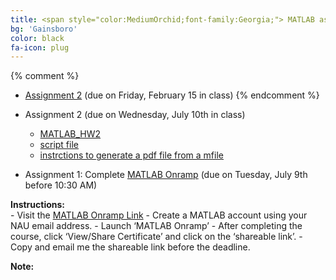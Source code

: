 ```yaml
---
title: <span style="color:MediumOrchid;font-family:Georgia;"> MATLAB assignments
bg: 'Gainsboro'
color: black
fa-icon: plug
---
```


{% comment %}
 - [Assignment 2]( myfiles/MAT362_MATLAB_Assignment2.pdf) (due on Friday, February 15 in class) 
{% endcomment %}


- Assignment 2 (due on Wednesday, July 10th in class)
    - [MATLAB_HW2]( myfiles/MAT362_MATLAB_HW1.pdf)
    - [script file]( myfiles/matlab_HW1_firstname_lastname.m)
    - [instrctions to generate a pdf file from a mfile]( myfiles/inst.pdf)
    
 - Assignment 1: Complete [MATLAB Onramp](https://matlabacademy.mathworks.com/) (due on Tuesday, July 9th before 10:30 AM)
 
**Instructions:**   
     - 	Visit the [MATLAB Onramp Link](https://matlabacademy.mathworks.com/)
     - 	Create a MATLAB account using your NAU email address. 
     - 	Launch ‘MATLAB Onramp’
     - 	After completing the course, click ‘View/Share Certificate’ and click on the ‘shareable link’.
     - 	Copy and email me the shareable link before the deadline.

    
      
**Note:** 

